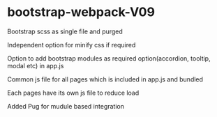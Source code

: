 # bootstrap-webpack-V09

Bootstrap scss as single file and purged
	
Independent option for minify css if required
	
Option to add bootstrap modules as required option(accordion, tooltip, modal etc) in app.js
	
Common js file for all pages which is included in app.js and bundled
	
Each pages have its own js file to reduce load

Added Pug for mudule based integration